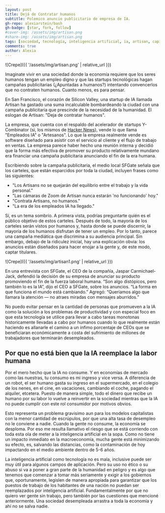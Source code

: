 ```yaml
---
layout: post
title: Dejá de Contratar humanos
subtitle: Polemico anuncio publicitario de empresa de IA.
gh-repo: alexiarstein/bash
gh-badge: [star, fork, follow]
#cover-img: /assets/img/artisan.png
#share-img: /assets/img/artisan.png
tags: [sociedad, tecnología, inteligencia artificial, ia, artisan, capitalismo, economía, noticias, actualidad]
comments: true
author: Alexia
---
```


![Crepe]({{ '/assets/img/artisan.png' | relative_url }})

Imaginate vivir en una sociedad donde la economía requiere que los seres humanos tengan un empleo digno y que las startups tecnológicas hagan campañas publicitarias (¿Apuntadas a humanos?) intentando convencerlos que no contraten humanos. 
Cuanto menos, es para pensar.

En San Francisco, el corazón de Silicon Valley, una startup de IA llamada Artisan ha gastado una suma incalculable bombardeando la ciudad con una campaña publicitaria que prescinde de la necesidad de la humanidad. El eslogan de 
Artisan: "Deja de contratar humanos".

La empresa, que cuenta con el respaldo del acelerador de startups Y-Combinator (si, los mismos de [Hacker News](https://news.ycombinator.com)), vende lo que llama "Empleados IA" o "Artesanos". Lo que la empresa realmente vende 
es software diseñado para asistir con el servicio al cliente y el flujo de trabajo en ventas. La empresa parece haber hecho una reunión interna y decidió que la forma más efectiva de promover su producto relativamente mundano 
era financiar una campaña publicitaria anunciando el fin de la era humana.

Escribiendo sobre la campaña publicitaria, el medio local SFGate señala que los carteles, que están esparcidos por toda la ciudad, incluyen frases como las siguientes:

- "Los Artisans no se quejarán del equilibrio entre el trabajo y la vida personal."
- "Las cámaras de Zoom de Artisan nunca estarán 'no funcionando' hoy."
- "Contrata Artisans, no humanos."
- "La era de los empleados IA ha llegado."

Sí, es un tema sombrío. A primera vista, podrías preguntarte quién es el público objetivo de estos carteles. Después de todo, la mayoría de los carteles serán vistos por humanos y, hasta donde se puede discernir, la mayoría de 
los humanos disfrutan de tener un empleo. Por lo tanto, parece una campaña mediática que discrimina a su audiencia principal. Sin embargo, debajo de la ridiculez inicial, hay una explicación obvia: los anuncios están diseñados 
para hacer enojar a la gente y, de este modo, captar titulares.

![Crepe]({{ '/assets/img/artisan1.png' | relative_url }})

En una entrevista con SFGate, el CEO de la compañía, Jaspar Carmichael-Jack, defendió la decisión de su empresa de anunciar su producto promoviendo el fin de la fuerza laboral humana. “Son algo distópicos, pero también lo es la 
IA”, dijo el CEO a SFGate, sobre los anuncios. “La forma en que funciona el mundo está cambiando.” Agregó: “Queríamos algo que llamara la atención — no atraes miradas con mensajes aburridos.”

No puedo evitar pensar en la cantidad de personas que promueven a la IA como la solución a los problemas de productividad y con especial foco en que esta tecnología se utilice para llevar a cabo tareas monotonas historicamente llevadas 
a cabo por humanos cuando lo que realmente están haciendo es allanarle el camino a un ínfimo porcentaje de CEOs que se beneficiaran económicamente a costa del sufrimiento de millones de trabajadores que terminarán desempleados.

## Por que no está bien que la IA reemplace la labor humana

Por el mero hecho que la IA no consume. Y en economías de mercado como las nuestras, tu consumo es mi ingreso y vice versa. 
A diferencia de un robot, el ser humano gasta su ingreso en el supermercado, en el colegio de los nenes, en el cine, en vacaciones, cambiando el coche, pagando el alquiler, etcetera. Puesto de manera simple, todo el dinero que recibe un humano por su labor lo vuelve a reinvertir en la sociedad mientras que la IA no puede cumplir con este rol consumidor por motivos obvios.

Esto representa un problema gravisimo aun para los modelos capitalistas con la menor cantidad de escrúpulos, por que una alta tasa de desempleo no le conviene a nadie. Cuando la gente no consume, la economía se desploma.
Por eso me resulta llamativo el riesgo que se está corriendo con toda esta ola de meter a la inteligencia artificial en la sopa. Como no tiene un impacto inmediato en la macroeconomía, mucha gente está minimizando su efecto, es, salvando las distancias, como la contaminación de hoy impactando en el medio ambiente dentro de 5-6 años. 

La inteligencia artificial como tecnología no es mala, inclusive puede ser muy útil para algunos campos de aplicación. Pero su uso no ético o su abuso si va a poner a gran parte de la humanidad en peligro y es algo que tenemos 
que comenzar a tomar más seriamente y exigir a los gobiernos que, oportunamente, legislen de manera apropiada para garantizar que los puestos de trabajo de los habitantes de una nación no puedan ser reemplazados por inteligencia 
artificial. Fundamentalmente por que no quiero ver gente sin trabajo, pero también por las cuestiones que mencioné anteriormente. Una sociedad desempleada arrastra a toda la economía y ahí no se salva nadie.
